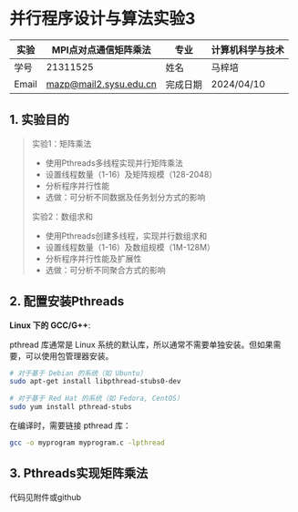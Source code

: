 # 并行程序设计与算法实验3

| 实验  | MPI点对点通信矩阵乘法  | 专业     | 计算机科学与技术 |
| ----- | ---------------------- | -------- | ---------------- |
| 学号  | 21311525               | 姓名     | 马梓培           |
| Email | mazp@mail2.sysu.edu.cn | 完成日期 | 2024/04/10       |

## 1. 实验目的

> 实验1：矩阵乘法
>
> - 使用Pthreads多线程实现并行矩阵乘法
> - 设置线程数量（1-16）及矩阵规模（128-2048）
> - 分析程序并行性能
> - 选做：可分析不同数据及任务划分方式的影响
>
> 实验2：数组求和
>
> - 使用Pthreads创建多线程，实现并行数组求和
> - 设置线程数量（1-16）及数组规模（1M-128M）
> - 分析程序并行性能及扩展性
> - 选做：可分析不同聚合方式的影响

## 2. 配置安装Pthreads

**Linux 下的 GCC/G++**:

pthread 库通常是 Linux 系统的默认库，所以通常不需要单独安装。但如果需要，可以使用包管理器安装。

```bash
# 对于基于 Debian 的系统（如 Ubuntu）
sudo apt-get install libpthread-stubs0-dev
 
# 对于基于 Red Hat 的系统（如 Fedora, CentOS）
sudo yum install pthread-stubs
```

在编译时，需要链接 pthread 库：

```bash
gcc -o myprogram myprogram.c -lpthread
```

## 3. Pthreads实现矩阵乘法

代码见附件或github